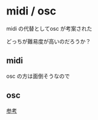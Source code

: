 # midi / osc

midi の代替としてosc が考案された

どっちが難易度が高いのだろうか？


## midi

osc の方は面倒そうなので


## osc

[参考](https://drive.google.com/file/d/1YPSvf_CpkQuuMH7X161w20Knu9h9LfN0/view)
